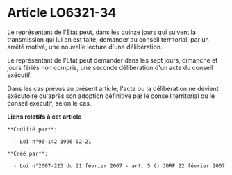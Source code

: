 # Article LO6321-34

Le représentant de l'Etat peut, dans les quinze jours qui suivent la transmission qui lui en est faite, demander au conseil
territorial, par un arrêté motivé, une nouvelle lecture d'une délibération.

Le représentant de l'Etat peut demander dans les sept jours, dimanche et jours fériés non compris, une seconde délibération
d'un acte du conseil exécutif.

Dans les cas prévus au présent article, l'acte ou la délibération ne devient exécutoire qu'après son adoption définitive par
le conseil territorial ou le conseil exécutif, selon le cas.

**Liens relatifs à cet article**

	**Codifié par**:

	  - Loi n°96-142 1996-02-21

	**Créé par**:

	  - Loi n°2007-223 du 21 février 2007 - art. 5 () JORF 22 février 2007
